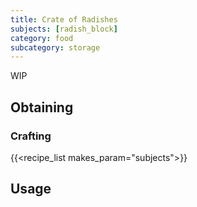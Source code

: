 ```yaml
---
title: Crate of Radishes
subjects: [radish_block]
category: food
subcategory: storage
---
```


WIP

Obtaining
---------

### Crafting
{{<recipe_list makes_param="subjects">}}

Usage
-----
